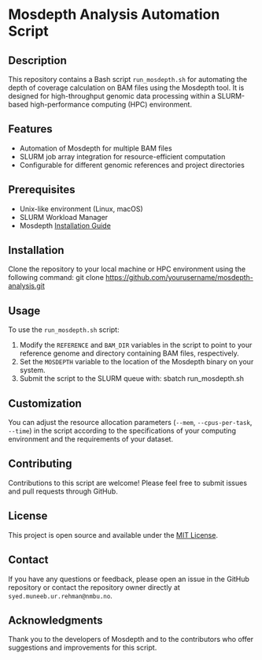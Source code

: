 # Mosdepth Analysis Automation Script

## Description
This repository contains a Bash script `run_mosdepth.sh` for automating the depth of coverage calculation on BAM files using the Mosdepth tool. It is designed for high-throughput genomic data processing within a SLURM-based high-performance computing (HPC) environment.

## Features
- Automation of Mosdepth for multiple BAM files
- SLURM job array integration for resource-efficient computation
- Configurable for different genomic references and project directories

## Prerequisites
- Unix-like environment (Linux, macOS)
- SLURM Workload Manager
- Mosdepth [Installation Guide](https://github.com/brentp/mosdepth#installation)

## Installation
Clone the repository to your local machine or HPC environment using the following command:
git clone https://github.com/yourusername/mosdepth-analysis.git

## Usage
To use the `run_mosdepth.sh` script:
1. Modify the `REFERENCE` and `BAM_DIR` variables in the script to point to your reference genome and directory containing BAM files, respectively.
2. Set the `MOSDEPTH` variable to the location of the Mosdepth binary on your system.
3. Submit the script to the SLURM queue with:
sbatch run_mosdepth.sh

## Customization
You can adjust the resource allocation parameters (`--mem`, `--cpus-per-task`, `--time`) in the script according to the specifications of your computing environment and the requirements of your dataset.

## Contributing
Contributions to this script are welcome! Please feel free to submit issues and pull requests through GitHub.

## License
This project is open source and available under the [MIT License](LICENSE).

## Contact
If you have any questions or feedback, please open an issue in the GitHub repository or contact the repository owner directly at `syed.muneeb.ur.rehman@nmbu.no`.

## Acknowledgments
Thank you to the developers of Mosdepth and to the contributors who offer suggestions and improvements for this script.
